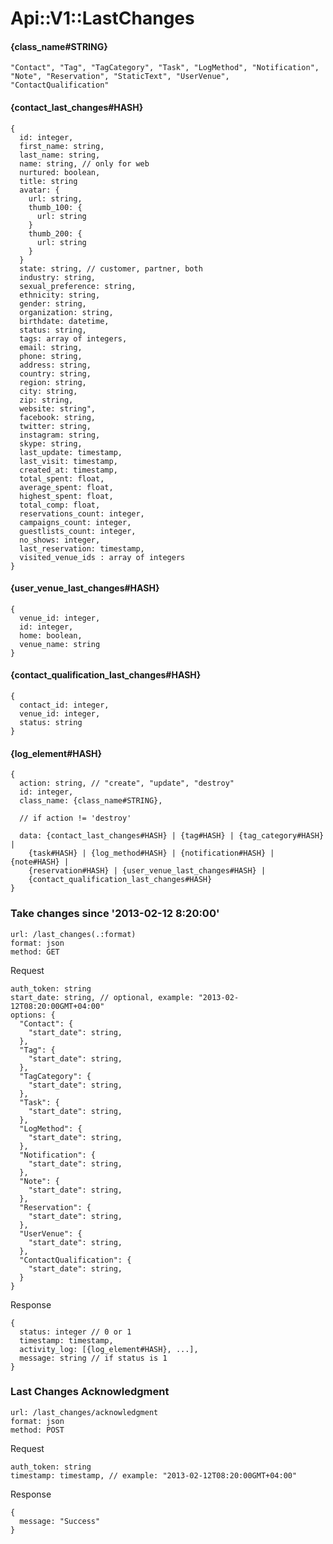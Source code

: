 # Api::V1::LastChanges

#### {class_name#STRING}
    "Contact", "Tag", "TagCategory", "Task", "LogMethod", "Notification", "Note", "Reservation", "StaticText", "UserVenue", "ContactQualification"

#### {contact_last_changes#HASH}
    {
      id: integer,
      first_name: string,
      last_name: string,
      name: string, // only for web
      nurtured: boolean,
      title: string
      avatar: {
        url: string,
        thumb_100: {
          url: string
        }
        thumb_200: {
          url: string
        }
      }
      state: string, // customer, partner, both
      industry: string,
      sexual_preference: string,
      ethnicity: string,
      gender: string,
      organization: string,
      birthdate: datetime,
      status: string,
      tags: array of integers,
      email: string,
      phone: string,
      address: string,
      country: string,
      region: string,
      city: string,
      zip: string,
      website: string",
      facebook: string,
      twitter: string,
      instagram: string,
      skype: string,
      last_update: timestamp,
      last_visit: timestamp,
      created_at: timestamp,
      total_spent: float,
      average_spent: float,
      highest_spent: float,
      total_comp: float,
      reservations_count: integer,
      campaigns_count: integer,
      guestlists_count: integer,
      no_shows: integer,
      last_reservation: timestamp,
      visited_venue_ids : array of integers
    }

#### {user_venue_last_changes#HASH}
    {
      venue_id: integer,
      id: integer,
      home: boolean,
      venue_name: string
    }

#### {contact_qualification_last_changes#HASH}
    {
      contact_id: integer,
      venue_id: integer,
      status: string
    }


#### {log_element#HASH}
    {
      action: string, // "create", "update", "destroy"
      id: integer,
      class_name: {class_name#STRING},

      // if action != 'destroy'

      data: {contact_last_changes#HASH} | {tag#HASH} | {tag_category#HASH} |
        {task#HASH} | {log_method#HASH} | {notification#HASH} | {note#HASH} |
        {reservation#HASH} | {user_venue_last_changes#HASH} |
        {contact_qualification_last_changes#HASH}
    }

### Take changes since '2013-02-12 8:20:00'
    url: /last_changes(.:format)
    format: json
    method: GET

  Request

    auth_token: string
    start_date: string, // optional, example: "2013-02-12T08:20:00GMT+04:00"
    options: {
      "Contact": {
        "start_date": string,
      },
      "Tag": {
        "start_date": string,
      },
      "TagCategory": {
        "start_date": string,
      },
      "Task": {
        "start_date": string,
      },
      "LogMethod": {
        "start_date": string,
      },
      "Notification": {
        "start_date": string,
      },
      "Note": {
        "start_date": string,
      },
      "Reservation": {
        "start_date": string,
      },
      "UserVenue": {
        "start_date": string,
      },
      "ContactQualification": {
        "start_date": string,
      }
    }

  Response

    {
      status: integer // 0 or 1
      timestamp: timestamp,
      activity_log: [{log_element#HASH}, ...],
      message: string // if status is 1
    }

### Last Changes Acknowledgment
    url: /last_changes/acknowledgment
    format: json
    method: POST

  Request

    auth_token: string
    timestamp: timestamp, // example: "2013-02-12T08:20:00GMT+04:00"

  Response

    {
      message: "Success"
    }
